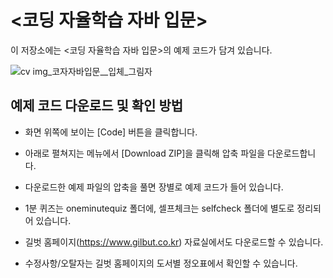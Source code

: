 # <코딩 자율학습 자바 입문> 

이 저장소에는 <코딩 자율학습 자바 입문>의 예제 코드가 담겨 있습니다.

![cv img_코자자바입문__입체_그림자](https://github.com/user-attachments/assets/3f1e72df-f3b8-4e77-b879-0f8904a1cbc9)

## 예제 코드 다운로드 및 확인 방법

- 화면 위쪽에 보이는 [Code] 버튼을 클릭합니다.
- 아래로 펼쳐지는 메뉴에서 [Download ZIP]을 클릭해 압축 파일을 다운로드합니다. 
- 다운로드한 예제 파일의 압축을 풀면 장별로 예제 코드가 들어 있습니다.
- 1분 퀴즈는 oneminutequiz 폴더에, 셀프체크는 selfcheck 폴더에 별도로 정리되어 있습니다.

- 길벗 홈페이지(https://www.gilbut.co.kr) 자료실에서도 다운로드할 수 있습니다.
- 수정사항/오탈자는 길벗 홈페이지의 도서별 정오표에서 확인할 수 있습니다.
 
